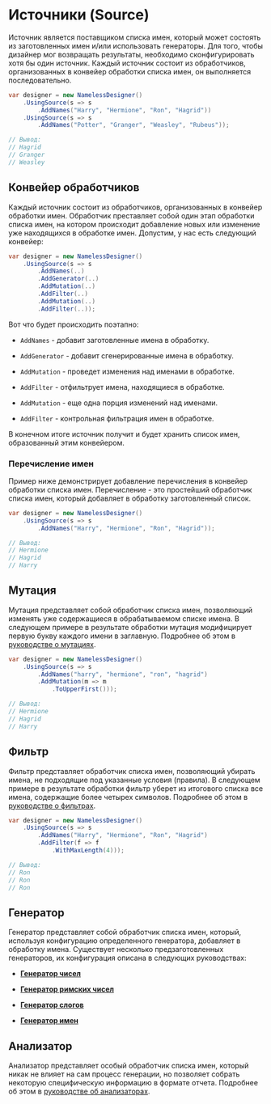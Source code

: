 # Источники (Source)

Источник является поставщиком списка имен, который может состоять из заготовленных имен и/или использовать генераторы. Для того, чтобы дизайнер мог возвращать результаты, необходимо сконфигурировать хотя бы один источник. Каждый источник состоит из обработчиков, организованных в конвейер обработки списка имен, он выполняется последовательно.

```csharp
var designer = new NamelessDesigner()
    .UsingSource(s => s
        .AddNames("Harry", "Hermione", "Ron", "Hagrid"))
    .UsingSource(s => s
        .AddNames("Potter", "Granger", "Weasley", "Rubeus"));

// Вывод:
// Hagrid
// Granger
// Weasley
```

## Конвейер обработчиков

Каждый источник состоит из обработчиков, организованных в конвейер обработки имен. Обработчик преставляет собой один этап обработки списка имен, на котором происходит добавление новых или изменение уже находящихся в обработке имен. Допустим, у нас есть следующий конвейер:

```csharp
var designer = new NamelessDesigner()
    .UsingSource(s => s
        .AddNames(..)
        .AddGenerator(..)
        .AddMutation(..)
        .AddFilter(..)
        .AddMutation(..)
        .AddFilter(..));
```

Вот что будет происходить поэтапно:

+ `AddNames`  - добавит заготовленные имена в обработку.

+ `AddGenerator` - добавит сгенерированные имена в обработку.

+ `AddMutation` - проведет изменения над именами в обработке.

+ `AddFilter` - отфильтрует имена, находящиеся в обработке.

+ `AddMutation` - еще одна порция изменений над именами.

+ `AddFilter` - контрольная фильтрация имен в обработке.

В конечном итоге источник получит и будет хранить список имен, образованный этим конвейером.

### Перечисление имен

Пример ниже демонстрирует добавление перечисления в конвейер обработки списка имен. Перечисление - это простейший обработчик списка имен, который добавляет в обработку заготовленный список.

```csharp
var designer = new NamelessDesigner()
    .UsingSource(s => s
        .AddNames("Harry", "Hermione", "Ron", "Hagrid"));

// Вывод:
// Hermione
// Hagrid
// Harry
```

## Мутация

Мутация представляет собой обработчик списка имен, позволяющий изменять уже содержащиеся в обрабатываемом списке имена. В следующем примере в результате обработки мутация модифицирует первую букву каждого имени в заглавную. Подробнее об этом в [руководстве о мутациях](https://github.com/KsanderVine/Yangen/tree/master/docs/MUTATION.md).

```csharp
var designer = new NamelessDesigner()
    .UsingSource(s => s
        .AddNames("harry", "hermione", "ron", "hagrid")
        .AddMutation(m => m
            .ToUpperFirst()));

// Вывод:
// Hermione
// Hagrid
// Harry
```

## Фильтр

Фильтр представляет обработчик списка имен, позволяющий убирать имена, не подходящие под указанные условия (правила). В следующем примере в результате обработки фильтр уберет из итогового списка все имена, содержащие более четырех символов. Подробнее об этом в [руководстве о фильтрах](https://github.com/KsanderVine/Yangen/tree/master/docs/FILTER.md).

```csharp
var designer = new NamelessDesigner()
    .UsingSource(s => s
        .AddNames("Harry", "Hermione", "Ron", "Hagrid")
        .AddFilter(f => f
            .WithMaxLength(4)));

// Вывод:
// Ron
// Ron
// Ron
```

## Генератор

Генератор представляет собой обработчик списка имен, который, используя конфигурацию определенного генератора, добавляет в обработку имена. Существует несколько предзаготовленных генераторов, их конфигурация описана в следующих руководствах:

+ **[Генератор чисел](https://github.com/KsanderVine/Yangen/tree/master/docs/generators/NUMBER_GENERATOR.md)**

+ **[Генератор римских чисел](https://github.com/KsanderVine/Yangen/tree/master/docs/generators/ROMAN_NUMBER_GENERATOR.md)**

+ **[Генератор слогов](https://github.com/KsanderVine/Yangen/tree/master/docs/generators/SYLLABLE_GENERATOR.md)**

+ **[Генератор имен](https://github.com/KsanderVine/Yangen/tree/master/docs/generators/NAME_GENERATOR.md)**

## Анализатор

Анализатор представляет особый обработчик списка имен, который никак не влияет на сам процесс генерации, но позволяет собрать некоторую специфическую информацию в формате отчета. Подробнее об этом в [руководстве об анализаторах](https://github.com/KsanderVine/Yangen/tree/master/docs/ANALYSER.md).

